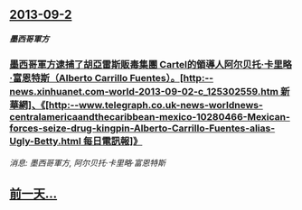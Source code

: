 ## [2013-09-2](/news/2013/09/2/index.md)

##### 墨西哥軍方
### [ 墨西哥軍方逮捕了胡亞雷斯販毒集團 Cartel的領導人阿尔贝托·卡里略·富恩特斯（Alberto Carrillo Fuentes）。[http:--news.xinhuanet.com-world-2013-09-02-c_125302559.htm 新華網]、《[http:--www.telegraph.co.uk-news-worldnews-centralamericaandthecaribbean-mexico-10280466-Mexican-forces-seize-drug-kingpin-Alberto-Carrillo-Fuentes-alias-Ugly-Betty.html 每日電訊報]》](/news/2013/09/2/墨西哥軍方逮捕了胡亞雷斯販毒集團-Cartel的領導人阿尔贝托-卡里略-富恩特斯-Alberto-Carrillo-F.md)
_消息: 墨西哥軍方, 阿尔贝托·卡里略·富恩特斯_

## [前一天...](/news/2013/09/1/index.md)

